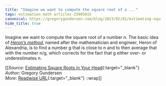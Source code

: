 ```yaml
---
title: "Imagine we want to compute the square root of a ..."
tags: estimation math articles-23965015
canonical: https://gregorygundersen.com/blog/2023/02/01/estimating-square-roots/
hide_title: true
---
```


Imagine we want to compute the square root of a number n. The basic idea of [*Heron’s method*](https://en.wikipedia.org/wiki/Methods_of_computing_square_roots#Heron's_method), named after the mathematician and engineer, Heron of Alexandria, is to find a number g that is close to n​ and to then average that with the number n/g, which corrects for the fact that g either over- or underestimates n​.


[[_Source_: [Estimating Square Roots in Your Head](https://gregorygundersen.com/blog/2023/02/01/estimating-square-roots/){:target="_blank"}<br>
_Author_: Gregory Gundersen<br>
_More_: [Readwise URL](https://readwise.io/open/468479765){:target="_blank"}
::wrap]]